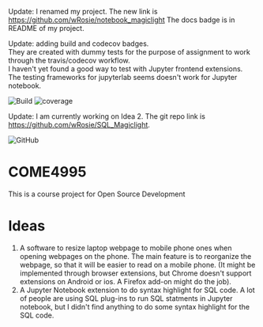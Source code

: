 Update: I renamed my project. The new link is https://github.com/wRosie/notebook_magiclight
The docs badge is in README of my project.

Update: adding build and codecov badges.\
They are created with dummy tests for the purpose of assignment to work through the travis/codecov workflow.\
I haven't yet found a good way to test with Jupyter frontend extensions. The testing frameworks for jupyterlab seems doesn't work for Jupyter notebook.

![Build](https://travis-ci.org/wRosie/SQL_Magiclight.svg?branch=master)
![coverage](https://img.shields.io/codecov/c/github/wRosie/SQL_Magiclight)


Update: I am currently working on Idea 2. The git repo link is https://github.com/wRosie/SQL_Magiclight.

![GitHub](https://img.shields.io/github/license/wRosie/SQL_Magiclight?label=license)

# COME4995

This is a course project for Open Source Development

# Ideas
1. A software to resize laptop webpage to mobile phone ones when opening webpages on the phone. The main feature is to reorganize the webpage, so that it will be easier to read on a mobile phone. (It might be implemented through browser extensions, but Chrome doesn't support extensions on Android or ios. A Firefox add-on might do the job).
2. A Jupyter Notebook extension to do syntax highlight for SQL code. A lot of people are using SQL plug-ins to run SQL statments in Jupyter notebook, but I didn't find anything to do some syntax highlight for the SQL code. 


